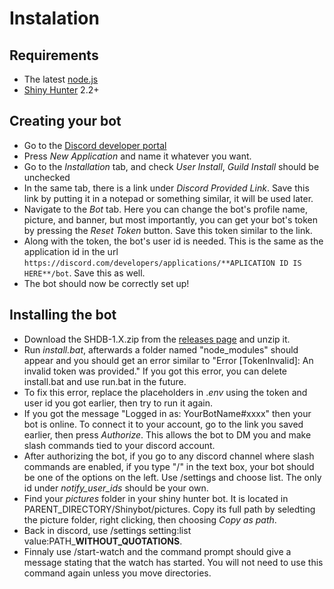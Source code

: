 # Instalation
## Requirements
- The latest [node.js](https://nodejs.org/en/download)
- [Shiny Hunter](https://github.com/DR4CONS/USUM-Shiny-Hunter-Bot) 2.2+
## Creating your bot
- Go to the [Discord developer portal](https://discord.com/developers/applications)
- Press _New Application_ and name it whatever you want.
- Go to the _Installation_ tab, and check _User Install_, _Guild Install_ should be unchecked
- In the same tab, there is a link under _Discord Provided Link_. Save this link by putting it in a notepad or something similar, it will be used later.
- Navigate to the _Bot_ tab. Here you can change the bot's profile name, picture, and banner, but most importantly, you can get your bot's token by pressing the _Reset Token_ button. Save this token similar to the link.
- Along with the token, the bot's user id is needed. This is the same as the application id in the url `https://discord.com/developers/applications/**APLICATION ID IS HERE**/bot`. Save this as well.
- The bot should now be correctly set up!
## Installing the bot
- Download the SHDB-1.X.zip from the [releases page](https://github.com/DR4CONS/ShinyHuntDiscordBot/releases) and unzip it.
- Run _install.bat_, afterwards a folder named "node_modules" should appear and you should get an error similar to "Error [TokenInvalid]: An invalid token was provided." If you got this error, you can delete install.bat and use run.bat in the future.
- To fix this error, replace the placeholders in ._env_ using the token and user id you got earlier, then try to run it again.
- If you got the message "Logged in as: YourBotName#xxxx" then your bot is online. To connect it to your account, go to the link you saved earlier, then press _Authorize_. This allows the bot to DM you and make slash commands tied to your discord account.
- After authorizing the bot, if you go to any discord channel where slash commands are enabled, if you type "/" in the text box, your bot should be one of the options on the left. Use /settings and choose list. The only id under _notify_user_ids_ should be your own.
- Find your _pictures_ folder in your shiny hunter bot. It is located in PARENT_DIRECTORY/Shinybot/pictures. Copy its full path by seledting the picture folder, right clicking, then choosing _Copy as path_.
- Back in discord, use /settings setting:list value:PATH_**WITHOUT_QUOTATIONS**.
- Finnaly use /start-watch and the command prompt should give a message stating that the watch has started. You will not need to use this command again unless you move directories.
